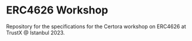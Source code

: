 # ERC4626 Workshop
Repository for the specifications for the Certora workshop on ERC4626 at TrustX @ Istanbul 2023.
